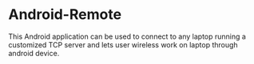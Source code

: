 # Android-Remote
This Android application can be used to connect to any laptop running a customized TCP server and lets user wireless work on laptop through android device.
